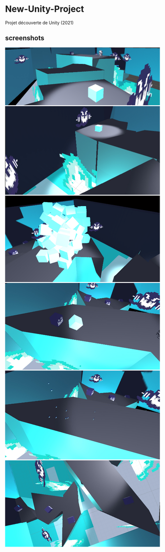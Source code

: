 # New-Unity-Project

Projet découverte de Unity (2021)

## screenshots
<img src="readme/1.jpg">
<img src="readme/2.jpg">
<img src="readme/4.jpg">
<img src="readme/66.jpg">
<img src="readme/5.jpg">
<img src="readme/3.jpg">